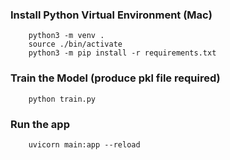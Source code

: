### Install Python Virtual Environment (Mac)

        python3 -m venv .
        source ./bin/activate
        python3 -m pip install -r requirements.txt

### Train the Model (produce pkl file required)

        python train.py

### Run the app

        uvicorn main:app --reload